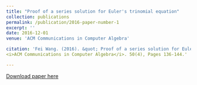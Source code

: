 ```yaml
---
title: "Proof of a series solution for Euler's trinomial equation"
collection: publications
permalink: /publication/2016-paper-number-1
excerpt: ''
date: 2016-12-01
venue: 'ACM Communications in Computer Algebra'

citation: 'Fei Wang. (2016). &quot; Proof of a series solution for Euler's trinomial equation. &quot; 
<i>ACM Communications in Computer Algebra</i>. 50(4), Pages 136-144.'

---
```

[Download paper here](https://doi.org/10.1145/3055282.3055284)
